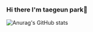 ### Hi there I'm taegeun park👋

![Anurag's GitHub stats](https://github-readme-stats.vercel.app/api?username=taegeun25&show_icons=true&theme=radical)
